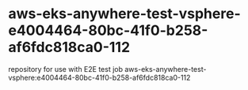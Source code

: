# aws-eks-anywhere-test-vsphere-e4004464-80bc-41f0-b258-af6fdc818ca0-112
repository for use with E2E test job aws-eks-anywhere-test-vsphere:e4004464-80bc-41f0-b258-af6fdc818ca0-112
